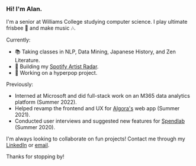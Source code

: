 ### Hi! I'm Alan.

I'm a senior at Williams College studying computer science. I play ultimate frisbee :flying_disc: and make music :notes:.

Currently:
- :books: Taking classes in NLP, Data Mining, Japanese History, and Zen Literature.
- :hammer: Building my [Spotify Artist Radar](https://github.com/alansun25/spotify-artist-radar).
- 🎹 Working on a hyperpop project.

Previously:
- Interned at Microsoft and did full-stack work on an M365 data analytics platform (Summer 2022).
- Helped revamp the frontend and UX for [Algora's](https://algora.io/#/) web app (Summer 2021).
- Conducted user interviews and suggested new features for [Spendlab](https://www.spendlab.org/) (Summer 2020).

I'm always looking to collaborate on fun projects! Contact me through my [LinkedIn](https://www.linkedin.com/in/alansun25/) or [email](mailto:mralansun@gmail.com).

Thanks for stopping by!
